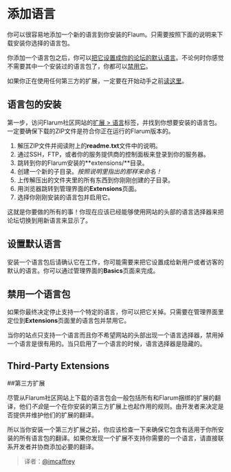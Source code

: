 # 添加语言

你可以很容易地添加一个新的语言到你安装的Flaum。只需要按照下面的说明来下载安装你选择的语言包。

你添加一个语言包之后，你可以[把它设置成你的论坛的默认语言](#setting-the-default)。不论何时你感觉不需要其中一个安装过的语言包了，你都可以[禁用它](#disabling)。

如果你正在使用任何第三方的扩展，一定要在开始动手之前[读这里](#third-party-extensions)。

## 语言包的安装

第一步，访问Flarum社区网站的[扩展 > 语言](http://discuss.flarum.org/t/languages)标签，并找到你想要安装的语言包。一定要确保下载的ZIP文件是符合你正在运行的Flarum版本的。

1. 解压ZIP文件并阅读附上的**readme.txt**文件中的说明。
2. 通过SSH，FTP，或者你的服务提供商的控制面板来登录到你的服务器。
3. 跳转到你的Flarum安装的**extensions/**目录。
4. 创建一个新的子目录。*按照说明里指出的那样来命名！*
5. 上传解压出的文件夹里的所有东西到你刚刚创建的子目录。
6. 用浏览器跳转到管理界面的**Extensions**页面。
7. 选择你刚刚安装的语言包并启用它。

这就是你要做的所有的事！你现在应该已经能够使用网站的头部的语言选择器来把论坛切换到用新语言来显示了。

<a name="setting-the-default"></a>

## 设置默认语言

安装一个语言包后请确认它在工作，你可能需要来把它设置成给新用户或者访客的默认的语言。你可以通过管理界面的**Basics**页面来完成。

<a name="disabling"></a>

## 禁用一个语言包

如果你最终决定停止支持一个特定的语言，你可以把它关掉。只需要在管理界面里定位到**Extensions**页面里的语言包并禁用它。

当你的站点只支持一个语言而且你不希望网站的头部出现一个语言选择器，禁用掉一个语言是很有用的。当只启用了一个语言的时候，语言选择器是隐藏的。

<a name="third-party-extensions"></a>

## Third-Party Extensions

##第三方扩展

尽管从Flarum社区网站上下载的语言包会一般包括所有和Flarum捆绑的扩展的翻译，他们*不会*是一个在你安装的第三方扩展上也起作用的规则。由开发者来决定是否提供并维护他们的扩展的翻译。

所以当你安装一个第三方扩展之前，你应该检查一下来确保它包含有适用于你所安装的所有语言包的翻译。如果你发现一个扩展不支持你需要的一个语言，请直接联系开发者并协商添加必要的翻译。

> 译者：[@imcaffrey](https://github.com/imcaffrey)
